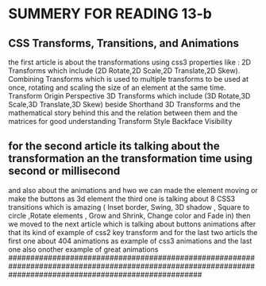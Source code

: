 # SUMMERY FOR READING 13-b
## CSS Transforms, Transitions, and Animations 
the first article is about the transformations using css3 properties like :
2D Transforms which include (2D Rotate,2D Scale,2D Translate,2D Skew).
Combining Transforms which is used to multiple transforms to be used at once, rotating and scaling the size of an element at the same time.
Transform Origin
Perspective
3D Transforms which include (3D Rotate,3D Scale,3D Translate,3D Skew) beside Shorthand 3D Transforms and the mathematical story behind this and the relation between them and the matrices for good understanding 
Transform Style
Backface Visibility 
## for the second article its talking about the transformation an the transformation time using second or millisecond 
and also about the animations and hwo we can made the element moving or make the buttons as 3d element 
the third one is talking about 8 CSS3 transitions which is amazing ( Inset border, Swing, 3D shadow , Square to circle ,Rotate elements , Grow and Shrink, Change color and Fade in)
then we moved to the next article which is talking about buttons animations after that its kind of example of css2 key transform 
and for the last two articls the first one about 404 animations as example of css3 animations and the last one also onother example of great animations
############################################################################################################################################################  